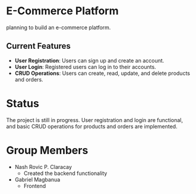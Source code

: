 # E-Commerce Platform

planning to build an e-commerce platform. 

## Current Features
- **User Registration**: Users can sign up and create an account.
- **User Login**: Registered users can log in to their accounts.
- **CRUD Operations**: Users can create, read, update, and delete products and orders.

# Status
The project is still in progress. User registration and login are functional, and basic CRUD operations for products and orders are implemented.

#

# Group Members
- Nash Rovic P. Claracay
  - Created the backend functionality
- Gabriel Magbanua
  - Frontend
